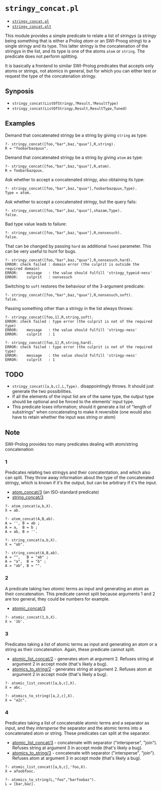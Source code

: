 # `stringy_concat.pl`

- [`stringy_concat.pl`](stringy_concat.pl)
- [`stringy_concat.plt`](stringy_concat.plt)

This module provides a simple predicate to relate a list of _stringys_ (a _stringy_ being something
that is either a Prolog _atom_ or an SWI-Proog _string_) to a single stringy and its type.
This latter stringy is the concatenation of the stringys in the list, and its type is one of the
atoms `atom` or `string`. The predicate does not perform splitting.

It is basically a frontend to similar SWI-Prolog predicates that accepts only atoms or strings, not atomics in general,
but for which you can either test or request the type of the concatenation stringy.

## Synposis

- `stringy_concat(ListOfStringy,?Result,?ResultType)`
- `stringy_concat(ListOfStringy,Result,ResultType,Tuned)`
 
## Examples

Demand that concatenated stringy be a string by giving `string` as type:

```
?- stringy_concat([foo,"bar",baz,"quux"],R,string).
R = "foobarbazquux".
```

Demand that concatenated stringy be a string by giving `atom` as type:

```
?- stringy_concat([foo,"bar",baz,"quux"],R,atom).
R = foobarbazquux.
```

Ask whether to accept a concatenated stringy, also obtaining its type:

```
?- stringy_concat([foo,"bar",baz,"quux"],foobarbazquux,Type).
Type = atom.
```

Ask whether to accept a concatenated stringy, but the query fails:

```
?- stringy_concat([foo,"bar",baz,"quux"],shazam,Type).
false.
```

Bad type value leads to failure:

```
?- stringy_concat([foo,"bar",baz,"quux"],R,nonsesuch).
false.
```

That can be changed by passing `hard` as additional `Tuned` parameter. This
can be very useful to hunt for bugs. 

```
?- stringy_concat([foo,"bar",baz,"quux"],R,nonsesuch,hard).
ERROR: check failed : domain error (the culprit is outside the required domain)
ERROR:    message   : the value should fulfill 'stringy_typeid-ness'
ERROR:    culprit   : nonsesuch
```

Switching to `soft` restores the behaviour of the 3-argument predicate:

```
?- stringy_concat([foo,"bar",baz,"quux"],R,nonsesuch,soft).
false.
```

Passing something other than a stringy in the list always throws:

```
?- stringy_concat([foo,1],R,string,soft).
ERROR: check failed : type error (the culprit is not of the required type)
ERROR:    message   : the value should fulfill 'stringy-ness'
ERROR:    culprit   : 1
```

```
?- stringy_concat([foo,1],R,string,hard).
ERROR: check failed : type error (the culprit is not of the required type)
ERROR:    message   : the value should fulfill 'stringy-ness'
ERROR:    culprit   : 1
```

## TODO

- `stringy_concat([a,b,c],L,Type).` disappointingly throws. It should just generate the two possibilities.
- If all the elements of the input list are of the same type, the output type should be optional and be forced to the elements' input type.
- This predicate loses information; should it generate a list of "length of substrings" when concatenating to make it reversible (one would also have to retain whether the input was string or atom)

## Note

SWI-Prolog provides too many predicates dealing with atom/string concatenation

### 1

Predicates relating two stringys and their concatentation, and which also can split.
They throw away information about the type of the concatenated stringy, which is known
if it's the output, but can be arbitrary if it's the input.

- [atom_concat/3](https://eu.swi-prolog.org/pldoc/man?predicate=atom_concat/3) (an ISO-standard predicate)
- [string_concat/3](https://eu.swi-prolog.org/pldoc/man?predicate=string_concat/3)

```
?- atom_concat(a,b,X).
X = ab.

?- atom_concat(A,B,ab).
A = '', B = ab ;
A = a,  B = b ;
A = ab, B = ''.

?- string_concat(a,b,X).
X = "ab".

?- string_concat(A,B,ab).
A = "",   B = "ab" ;
A = "a",  B = "b" ;
A = "ab", B = "".
```

### 2

A predicate taking two _atomic_ terms as input and generating an atom as
their concatenation. This predicate cannot split because arguments 1 and 2 are too general,
they could be numbers for example.

- [atomic_concat/3](https://eu.swi-prolog.org/pldoc/man?predicate=atomic_concat/3)

```
?- atomic_concat(1,b,X).
X = '1b'.
```

### 3

Predicates taking a list of atomic terms as input and generating an atom or a string as
their concatenation. Again, these predicate cannot split.

- [atomic_list_concat/2](https://eu.swi-prolog.org/pldoc/man?predicate=atomic_list_concat/2) - generates atom at argument 2. Refuses string at argument 2 in accept mode (that's likely a bug).
- [atomics_to_string/2](https://eu.swi-prolog.org/pldoc/man?predicate=atomics_to_string/2) - generates string at argument 2. Refuses atom at argument 2 in accept mode (that's likely a bug).

```
?- atomic_list_concat([a,b,c],X).
X = abc.

?- atomics_to_string([a,2,c],X).
X = "a2c".
```

### 4

Predicates taking a list of concatenable atomic terms and a separator as input, and they
_intersperse_ the separator and the atomic terms into a concatenated atom or string.
These predicates can split at the separator.

- [atomic_list_concat/3](https://eu.swi-prolog.org/pldoc/man?predicate=atomic_list_concat/3) - concatenate with separator ("intersperse", "join"). Refuses string at argument 3 in accept mode (that's likely a bug).
- [atomics_to_string/3](https://eu.swi-prolog.org/pldoc/man?predicate=atomics_to_string/3) - concatenate with separator ("intersperse", "join"). Refuses atom at argument 3 in accept mode (that's likely a bug).

```
?- atomic_list_concat([a,b,c],'foo,X).
X = afoobfooc.

?- atomics_to_string(L,"foo","barfoobaz").
L = [bar,baz].
```
